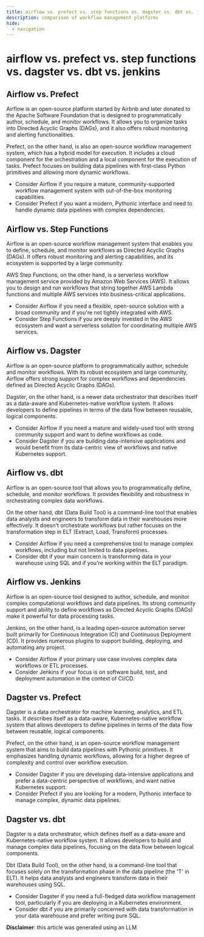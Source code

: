 ```yaml
---
title: airflow vs. prefect vs. step functions vs. dagster vs. dbt vs. jenkins
description: comparison of workflow management platforms
hide:
  - navigation
---
```


# airflow vs. prefect vs. step functions vs. dagster vs. dbt vs. jenkins

## Airflow vs. Prefect

Airflow is an open-source platform started by Airbnb and later donated to the Apache Software Foundation that is designed to programmatically author, schedule, and monitor workflows. It allows you to organize tasks into Directed Acyclic Graphs (DAGs), and it also offers robust monitoring and alerting functionalities.

Prefect, on the other hand, is also an open-source workflow management system, which has a hybrid model for execution. It includes a cloud component for the orchestration and a local component for the execution of tasks. Prefect focuses on building data pipelines with first-class Python primitives and allowing more dynamic workflows.

* Consider Airflow if you require a mature, community-supported workflow management system with out-of-the-box monitoring capabilities.
* Consider Prefect if you want a modern, Pythonic interface and need to handle dynamic data pipelines with complex dependencies.


## Airflow vs. Step Functions

Airflow is an open-source workflow management system that enables you to define, schedule, and monitor workflows as Directed Acyclic Graphs (DAGs). It offers robust monitoring and alerting capabilities, and its ecosystem is supported by a large community.

AWS Step Functions, on the other hand, is a serverless workflow management service provided by Amazon Web Services (AWS). It allows you to design and run workflows that string together AWS Lambda functions and multiple AWS services into business-critical applications.

* Consider Airflow if you need a flexible, open-source solution with a broad community and if you're not tightly integrated with AWS.
* Consider Step Functions if you are deeply invested in the AWS ecosystem and want a serverless solution for coordinating multiple AWS services.


## Airflow vs. Dagster

Airflow is an open-source platform to programmatically author, schedule and monitor workflows. With its robust ecosystem and large community, Airflow offers strong support for complex workflows and dependencies defined as Directed Acyclic Graphs (DAGs).

Dagster, on the other hand, is a newer data orchestrator that describes itself as a data-aware and Kubernetes-native workflow system. It allows developers to define pipelines in terms of the data flow between reusable, logical components.

* Consider Airflow if you need a mature and widely-used tool with strong community support and want to define workflows as code.
* Consider Dagster if you are building data-intensive applications and would benefit from its data-centric view of workflows and native Kubernetes support.

## Airflow vs. dbt

Airflow is an open-source tool that allows you to programmatically define, schedule, and monitor workflows. It provides flexibility and robustness in orchestrating complex data workflows.

On the other hand, dbt (Data Build Tool) is a command-line tool that enables data analysts and engineers to transform data in their warehouses more effectively. It doesn't orchestrate workflows but rather focuses on the transformation step in ELT (Extract, Load, Transform) processes.

* Consider Airflow if you need a comprehensive tool to manage complex workflows, including but not limited to data pipelines.
* Consider dbt if your main concern is transforming data in your warehouse using SQL and if you're working within the ELT paradigm.

## Airflow vs. Jenkins

Airflow is an open-source tool designed to author, schedule, and monitor complex computational workflows and data pipelines. Its strong community support and ability to define workflows as Directed Acyclic Graphs (DAGs) make it powerful for data processing tasks.

Jenkins, on the other hand, is a leading open-source automation server built primarily for Continuous Integration (CI) and Continuous Deployment (CD). It provides numerous plugins to support building, deploying, and automating any project.

* Consider Airflow if your primary use case involves complex data workflows or ETL processes.
* Consider Jenkins if your focus is on software build, test, and deployment automation in the context of CI/CD.

## Dagster vs. Prefect

Dagster is a data orchestrator for machine learning, analytics, and ETL tasks. It describes itself as a data-aware, Kubernetes-native workflow system that allows developers to define pipelines in terms of the data flow between reusable, logical components.

Prefect, on the other hand, is an open-source workflow management system that aims to build data pipelines with Pythonic primitives. It emphasizes handling dynamic workflows, allowing for a higher degree of complexity and control over workflow execution.

* Consider Dagster if you are developing data-intensive applications and prefer a data-centric perspective of workflows, and want native Kubernetes support.
* Consider Prefect if you are looking for a modern, Pythonic interface to manage complex, dynamic data pipelines.

## Dagster vs. dbt

Dagster is a data orchestrator, which defines itself as a data-aware and Kubernetes-native workflow system. It allows developers to build and manage complex data pipelines, focusing on the data flow between logical components.

Dbt (Data Build Tool), on the other hand, is a command-line tool that focuses solely on the transformation phase in the data pipeline (the 'T' in ELT). It helps data analysts and engineers transform data in their warehouses using SQL.

* Consider Dagster if you need a full-fledged data workflow management tool, particularly if you are deploying in a Kubernetes environment.
* Consider dbt if you are primarily concerned with data transformation in your data warehouse and prefer writing pure SQL.

**Disclaimer**: this article was generated using an LLM